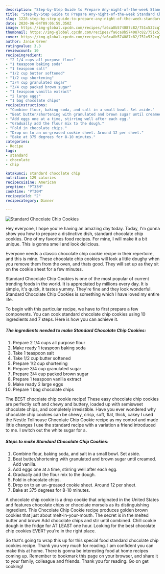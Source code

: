 ```yaml
---
description: "Step-by-Step Guide to Prepare Any-night-of-the-week Standard Chocolate Chip Cookies"
title: "Step-by-Step Guide to Prepare Any-night-of-the-week Standard Chocolate Chip Cookies"
slug: 1228-step-by-step-guide-to-prepare-any-night-of-the-week-standard-chocolate-chip-cookies
date: 2020-06-04T09:06:59.350Z
image: https://img-global.cpcdn.com/recipes/fa6ca8b574087c82/751x532cq70/standard-chocolate-chip-cookies-recipe-main-photo.jpg
thumbnail: https://img-global.cpcdn.com/recipes/fa6ca8b574087c82/751x532cq70/standard-chocolate-chip-cookies-recipe-main-photo.jpg
cover: https://img-global.cpcdn.com/recipes/fa6ca8b574087c82/751x532cq70/standard-chocolate-chip-cookies-recipe-main-photo.jpg
author: Janie Greer
ratingvalue: 3.3
reviewcount: 10
recipeingredient:
- "2 1/4 cups all purpose flour"
- "1 teaspoon baking soda"
- "1 teaspoon salt"
- "1/2 cup butter softened"
- "1/2 cup shortening"
- "3/4 cup granulated sugar"
- "3/4 cup packed brown sugar"
- "1 teaspoon vanilla extract"
- "2 large eggs"
- "1 bag chocolate chips"
recipeinstructions:
- "Combine flour, baking soda, and salt in a small bowl. Set aside."
- "Beat butter/shortening with granulated and brown sugar until creamed. Add vanilla."
- "Add eggs one at a time, stirring well after each egg."
- "Gradually add the flour mix to the dough."
- "Fold in chocolate chips."
- "Drop on to an un-greased cookie sheet. Around 12 per sheet."
- "Bake at 375 degrees for 8-10 minutes."
categories:
- Recipe
tags:
- standard
- chocolate
- chip

katakunci: standard chocolate chip 
nutrition: 129 calories
recipecuisine: American
preptime: "PT33M"
cooktime: "PT30M"
recipeyield: "2"
recipecategory: Dinner

---
```



![Standard Chocolate Chip Cookies](https://img-global.cpcdn.com/recipes/fa6ca8b574087c82/751x532cq70/standard-chocolate-chip-cookies-recipe-main-photo.jpg)

Hey everyone, I hope you're having an amazing day today. Today, I'm gonna show you how to prepare a distinctive dish, standard chocolate chip cookies. One of my favorites food recipes. For mine, I will make it a bit unique. This is gonna smell and look delicious.

Everyone needs a classic chocolate chip cookie recipe in their repertoire, and this is mine. These chocolate chip cookies will look a little doughy when you remove them from the oven, and thats good. They will set up as they sit on the cookie sheet for a few minutes.

Standard Chocolate Chip Cookies is one of the most popular of current trending foods in the world. It is appreciated by millions every day. It is simple, it's quick, it tastes yummy. They're fine and they look wonderful. Standard Chocolate Chip Cookies is something which I have loved my entire life.


To begin with this particular recipe, we have to first prepare a few components. You can cook standard chocolate chip cookies using 10 ingredients and 7 steps. Here is how you can achieve it.

<!--inarticleads1-->

##### The ingredients needed to make Standard Chocolate Chip Cookies:

1. Prepare 2 1/4 cups all purpose flour
1. Make ready 1 teaspoon baking soda
1. Take 1 teaspoon salt
1. Take 1/2 cup butter softened
1. Prepare 1/2 cup shortening
1. Prepare 3/4 cup granulated sugar
1. Prepare 3/4 cup packed brown sugar
1. Prepare 1 teaspoon vanilla extract
1. Make ready 2 large eggs
1. Prepare 1 bag chocolate chips


The BEST chocolate chip cookie recipe! These easy chocolate chip cookies are perfectly soft and chewy and buttery, loaded up with semisweet chocolate chips, and completely irresistible. Have you ever wondered why chocolate chip cookies can be chewy, crisp, soft, flat, thick, cakey I used the Nestle Tollhouse Chocolate Chip Cookie recipe as my control and made little changes I use the standard recipe with a variation a friend introduced to me. I switch out the white sugar for a. 

<!--inarticleads2-->

##### Steps to make Standard Chocolate Chip Cookies:

1. Combine flour, baking soda, and salt in a small bowl. Set aside.
1. Beat butter/shortening with granulated and brown sugar until creamed. Add vanilla.
1. Add eggs one at a time, stirring well after each egg.
1. Gradually add the flour mix to the dough.
1. Fold in chocolate chips.
1. Drop on to an un-greased cookie sheet. Around 12 per sheet.
1. Bake at 375 degrees for 8-10 minutes.


A chocolate chip cookie is a drop cookie that originated in the United States and features chocolate chips or chocolate morsels as its distinguishing ingredient. This Chocolate Chip Cookie recipe produces golden brown cookies that just about melt-in-your-mouth. The secret is in the melted butter and brown Add chocolate chips and stir until combined. Chill cookie dough in the fridge for AT LEAST one hour. Looking for the best chocolate chip cookies EVER? you&#39;re in the right place. 

So that's going to wrap this up for this special food standard chocolate chip cookies recipe. Thank you very much for reading. I am confident you can make this at home. There is gonna be interesting food at home recipes coming up. Remember to bookmark this page on your browser, and share it to your family, colleague and friends. Thank you for reading. Go on get cooking!
